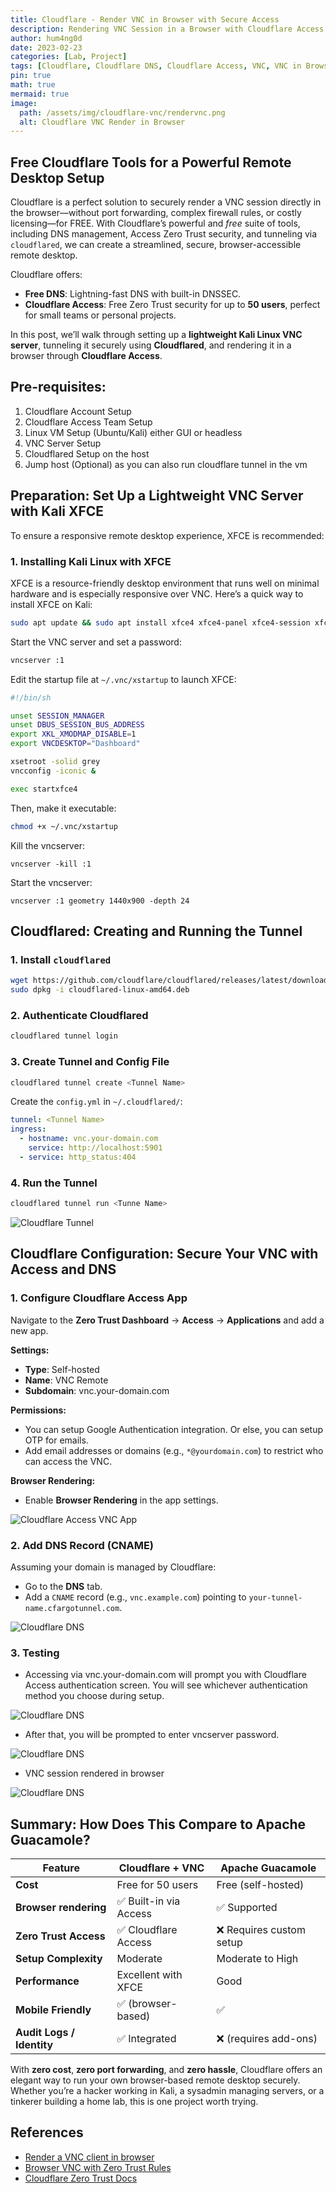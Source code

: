 ```yaml
---
title: Cloudflare - Render VNC in Browser with Secure Access
description: Rendering VNC Session in a Browser with Cloudflare Access Zero Trust Rules.
author: hum4ng0d
date: 2023-02-23
categories: [Lab, Project]
tags: [Cloudflare, Cloudflare DNS, Cloudflare Access, VNC, VNC in Browser]
pin: true
math: true
mermaid: true
image:
  path: /assets/img/cloudflare-vnc/rendervnc.png
  alt: Cloudflare VNC Render in Browser
---
```


## Free Cloudflare Tools for a Powerful Remote Desktop Setup

Cloudflare is a perfect solution to securely render a VNC session directly in the browser—without port forwarding, complex firewall rules, or costly licensing—for FREE. With Cloudflare’s powerful and *free* suite of tools, including DNS management, Access Zero Trust security, and tunneling via `cloudflared`, we can create a streamlined, secure, browser-accessible remote desktop. 

Cloudflare offers:

- **Free DNS**: Lightning-fast DNS with built-in DNSSEC.
- **Cloudflare Access**: Free Zero Trust security for up to **50 users**, perfect for small teams or personal projects.

In this post, we’ll walk through setting up a **lightweight Kali Linux VNC server**, tunneling it securely using **Cloudflared**, and rendering it in a browser through **Cloudflare Access**.



## Pre-requisites:

1. Cloudflare Account Setup
2. Cloudflare Access Team Setup
3. Linux VM Setup (Ubuntu/Kali) either GUI or headless
4. VNC Server Setup
5. Cloudflared Setup on the host
6. Jump host (Optional) as you can also run cloudflare tunnel in the vm



## Preparation: Set Up a Lightweight VNC Server with Kali XFCE

To ensure a responsive remote desktop experience, XFCE is recommended:

### 1. Installing Kali Linux with XFCE

XFCE is a resource-friendly desktop environment that runs well on minimal hardware and is especially responsive over VNC. Here’s a quick way to install XFCE on Kali:

```bash
sudo apt update && sudo apt install xfce4 xfce4-panel xfce4-session xfce4-settings xfconf thunar tightvncserver -y
```

Start the VNC server and set a password:

```bash
vncserver :1
```

Edit the startup file at `~/.vnc/xstartup` to launch XFCE:

```bash
#!/bin/sh

unset SESSION_MANAGER
unset DBUS_SESSION_BUS_ADDRESS
export XKL_XMODMAP_DISABLE=1
export VNCDESKTOP="Dashboard"

xsetroot -solid grey
vncconfig -iconic &

exec startxfce4
```

Then, make it executable:

```bash
chmod +x ~/.vnc/xstartup
```

Kill the vncserver:

```
vncserver -kill :1
```

Start the vncserver:

```
vncserver :1 geometry 1440x900 -depth 24
```



## Cloudflared: Creating and Running the Tunnel

### 1. Install `cloudflared`

```bash
wget https://github.com/cloudflare/cloudflared/releases/latest/download/cloudflared-linux-amd64.deb
sudo dpkg -i cloudflared-linux-amd64.deb
```

### 2. Authenticate Cloudflared

```bash
cloudflared tunnel login
```

### 3. Create Tunnel and Config File

```bash
cloudflared tunnel create <Tunnel Name>
```

Create the `config.yml` in `~/.cloudflared/`:

```yaml
tunnel: <Tunnel Name>
ingress:
  - hostname: vnc.your-domain.com
    service: http://localhost:5901
  - service: http_status:404
```

### 4. Run the Tunnel

```bash
cloudflared tunnel run <Tunne Name>
```

![Cloudflare Tunnel](/assets/img/cloudflare-vnc/tunnel.png)



## Cloudflare Configuration: Secure Your VNC with Access and DNS

### 1. Configure Cloudflare Access App

Navigate to the **Zero Trust Dashboard** → **Access** → **Applications** and add a new app.

**Settings:**

- **Type**: Self-hosted
- **Name**: VNC Remote
- **Subdomain**: vnc.your-domain.com

**Permissions:**

- You can setup Google Authentication integration. Or else, you can setup OTP for emails.
- Add email addresses or domains (e.g., `*@yourdomain.com`) to restrict who can access the VNC.

**Browser Rendering:**

- Enable **Browser Rendering** in the app settings.

![Cloudflare Access VNC App](/assets/img/cloudflare-vnc/vncaccessapp.png)

### 2. Add DNS Record (CNAME)

Assuming your domain is managed by Cloudflare:

- Go to the **DNS** tab.
- Add a `CNAME` record (e.g., `vnc.example.com`) pointing to `your-tunnel-name.cfargotunnel.com`.

![Cloudflare DNS](/assets/img/cloudflare-vnc/dnscname.png)

### 3. Testing

- Accessing via vnc.your-domain.com will prompt you with Cloudflare Access authentication screen. You will see whichever authentication method you choose during setup. 

![Cloudflare DNS](/assets/img/cloudflare-vnc/cloudflareauth.png)

- After that, you will be prompted to enter vncserver password.

![Cloudflare DNS](/assets/img/cloudflare-vnc/vncauth.png)

- VNC session rendered in browser

![Cloudflare DNS](/assets/img/cloudflare-vnc/vncinbrowser.png)



## Summary: How Does This Compare to Apache Guacamole?

| Feature                   | Cloudflare + VNC      | Apache Guacamole        |
| ------------------------- | --------------------- | ----------------------- |
| **Cost**                  | Free for 50 users     | Free (self-hosted)      |
| **Browser rendering**     | ✅ Built-in via Access | ✅ Supported             |
| **Zero Trust Access**     | ✅ Cloudflare Access   | ❌ Requires custom setup |
| **Setup Complexity**      | Moderate              | Moderate to High        |
| **Performance**           | Excellent with XFCE   | Good                    |
| **Mobile Friendly**       | ✅ (browser-based)     | ✅                       |
| **Audit Logs / Identity** | ✅ Integrated          | ❌ (requires add-ons)    |



With **zero cost**, **zero port forwarding**, and **zero hassle**, Cloudflare offers an elegant way to run your own browser-based remote desktop securely. Whether you’re a hacker working in Kali, a sysadmin managing servers, or a tinkerer building a home lab, this is one project worth trying.

## References

- [Render a VNC client in browser](https://developers.cloudflare.com/cloudflare-one/tutorials/vnc-client-in-browser/) 
- [Browser VNC with Zero Trust Rules](https://blog.cloudflare.com/browser-vnc-with-zero-trust-rules/)
- [Cloudflare Zero Trust Docs](https://developers.cloudflare.com/cloudflare-one/)